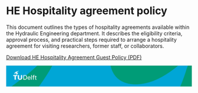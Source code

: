 # HE Hospitality agreement policy

This document outlines the types of hospitality agreements available within the Hydraulic Engineering department. It describes the eligibility criteria, approval process, and practical steps required to arrange a hospitality agreement for visiting researchers, former staff, or collaborators.

[Download HE Hospitality Agreement Guest Policy (PDF)](../HospitalityAgreement/Appendices/Guest%20policy%20Hydraulic%20Engineering%2015052025.pdf)

![footer](../../../figures/footer-tudelft.jpg)